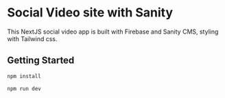 # Social Video site with Sanity

This NextJS social video app is built with Firebase and Sanity CMS, styling with Tailwind css.

## Getting Started

```sh
npm install
```

```sh
npm run dev
```